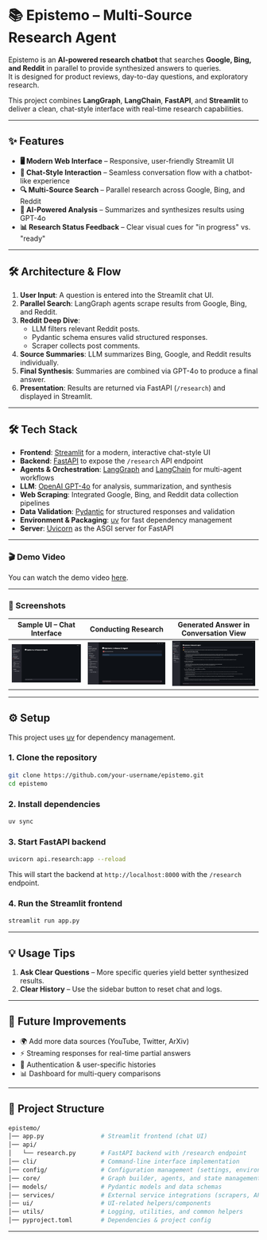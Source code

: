 # 📚 Epistemo – Multi-Source Research Agent

Epistemo is an **AI-powered research chatbot** that searches **Google, Bing, and Reddit** in parallel to provide synthesized answers to queries.  
It is designed for product reviews, day-to-day questions, and exploratory research.  

This project combines **LangGraph**, **LangChain**, **FastAPI**, and **Streamlit** to deliver a clean, chat-style interface with real-time research capabilities.

---

## ✨ Features

- **🖥️ Modern Web Interface** – Responsive, user-friendly Streamlit UI  
- **💬 Chat-Style Interaction** – Seamless conversation flow with a chatbot-like experience  
- **🔍 Multi-Source Search** – Parallel research across Google, Bing, and Reddit  
- **🤖 AI-Powered Analysis** – Summarizes and synthesizes results using GPT-4o  
- **📊 Research Status Feedback** – Clear visual cues for "in progress" vs. "ready"  

---

## 🛠️ Architecture & Flow

1. **User Input**: A question is entered into the Streamlit chat UI.  
2. **Parallel Search**: LangGraph agents scrape results from Google, Bing, and Reddit.  
3. **Reddit Deep Dive**:  
   - LLM filters relevant Reddit posts.  
   - Pydantic schema ensures valid structured responses.  
   - Scraper collects post comments.  
4. **Source Summaries**: LLM summarizes Bing, Google, and Reddit results individually.  
5. **Final Synthesis**: Summaries are combined via GPT-4o to produce a final answer.  
6. **Presentation**: Results are returned via FastAPI (`/research`) and displayed in Streamlit.  

---

## 🛠️ Tech Stack

- **Frontend**: [Streamlit](https://streamlit.io/) for a modern, interactive chat-style UI  
- **Backend**: [FastAPI](https://fastapi.tiangolo.com/) to expose the `/research` API endpoint  
- **Agents & Orchestration**: [LangGraph](https://www.langchain.com/langgraph) and [LangChain](https://www.langchain.com/) for multi-agent workflows  
- **LLM**: [OpenAI GPT-4o](https://platform.openai.com/) for analysis, summarization, and synthesis  
- **Web Scraping**: Integrated Google, Bing, and Reddit data collection pipelines  
- **Data Validation**: [Pydantic](https://docs.pydantic.dev/) for structured responses and validation  
- **Environment & Packaging**: [uv](https://github.com/astral-sh/uv) for fast dependency management  
- **Server**: [Uvicorn](https://www.uvicorn.org/) as the ASGI server for FastAPI  

---

### 🎬 Demo Video

You can watch the demo video [here](https://youtu.be/59c6FIyZkNY).

---

### 📸 Screenshots    

| Sample UI – Chat Interface | Conducting Research | Generated Answer in Conversation View |
|-----------|----------------|---------------|
| ![Sample UI](assets/1-initial-page.png) | ![Conducting](assets/2-ongoing-research.png) | ![Generated](assets/3-completed-research.png) |

---

## ⚙️ Setup

This project uses [uv](https://github.com/astral-sh/uv) for dependency management.  

### 1. Clone the repository
```bash
git clone https://github.com/your-username/epistemo.git
cd epistemo
```

### 2. Install dependencies
```bash
uv sync
```

### 3. Start FastAPI backend

```bash
uvicorn api.research:app --reload
```
This will start the backend at  `http://localhost:8000` with the  `/research` endpoint.

### 4. Run the Streamlit frontend

```bash
streamlit run app.py
```

---

## 💡 Usage Tips

1. **Ask Clear Questions** – More specific queries yield better synthesized results.
2. **Clear History** – Use the sidebar button to reset chat and logs.

---

## 🔮 Future Improvements
- 🌍 Add more data sources (YouTube, Twitter, ArXiv)
- ⚡ Streaming responses for real-time partial answers
- 🔐 Authentication & user-specific histories
- 📊 Dashboard for multi-query comparisons

---

## 📂 Project Structure

```bash
epistemo/
│── app.py                # Streamlit frontend (chat UI)
│── api/
│   └── research.py       # FastAPI backend with /research endpoint
│── cli/                  # Command-line interface implementation
│── config/               # Configuration management (settings, environment)
│── core/                 # Graph builder, agents, and state management
│── models/               # Pydantic models and data schemas
│── services/             # External service integrations (scrapers, APIs, etc.)
│── ui/                   # UI-related helpers/components
│── utils/                # Logging, utilities, and common helpers
│── pyproject.toml        # Dependencies & project config
```

---





